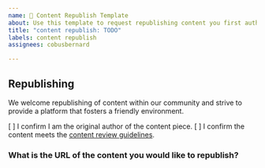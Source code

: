 ```yaml
---
name: 📝 Content Republish Template
about: Use this template to request republishing content you first authored elsewhere.
title: "content republish: TODO"
labels: content republish
assignees: cobusbernard

---
```


## Republishing

We welcome republishing of content within our community and strive to provide a platform that fosters a friendly environment.

[ ] I confirm I am the original author of the content piece.
[ ] I confirm the content meets the [content review guidelines](/CONTENT_REVIEW_CHECKLIST.md).

### What is the URL of the content you would like to republish?
